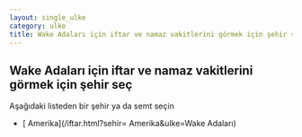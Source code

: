 ```yaml
---
layout: single_ulke
category: ulke
title: Wake Adaları için iftar ve namaz vakitlerini görmek için şehir seç
---
```



## Wake Adaları için iftar ve namaz vakitlerini görmek için şehir seç

Aşağıdaki listeden bir şehir ya da semt seçin


* [ Amerika](/iftar.html?sehir= Amerika&ulke=Wake Adaları)
